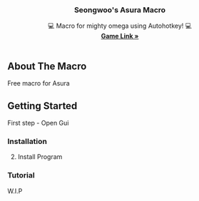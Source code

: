 <div id="top"></div>

<h3 align="center">Seongwoo's Asura Macro</h3>

  <p align="center">
    💻 Macro for mighty omega using Autohotkey! 💻
    <br />
    <a href="https://www.roblox.com/games/13358463560/Asura"><strong>Game Link »</strong></a>
    <br />
    <br />
  </p>
</div>








## About The Macro
Free macro for Asura





<!-- GETTING STARTED -->
## Getting Started

First step - Open Gui



### Installation

2. Install Program

### Tutorial
W.I.P



<!-- <p align="right">(<a href="#top">back to top</a>)</p>
